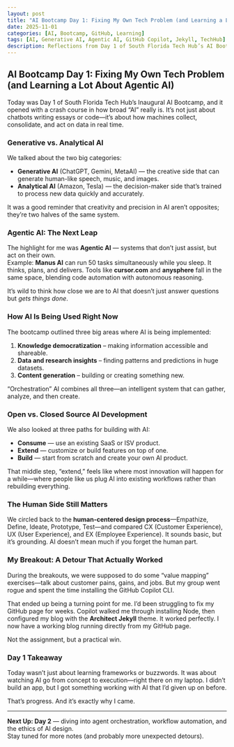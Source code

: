 ```yaml
---
layout: post
title: "AI Bootcamp Day 1: Fixing My Own Tech Problem (and Learning a Lot About Agentic AI)"
date: 2025-11-01
categories: [AI, Bootcamp, GitHub, Learning]
tags: [AI, Generative AI, Agentic AI, GitHub Copilot, Jekyll, TechHub]
description: Reflections from Day 1 of South Florida Tech Hub’s AI Bootcamp — where I learned about Agentic AI, and finally got my GitHub blog working.
---
```


## AI Bootcamp Day 1: Fixing My Own Tech Problem (and Learning a Lot About Agentic AI)

Today was Day 1 of South Florida Tech Hub’s Inaugural AI Bootcamp, and it opened with a crash course in how broad “AI” really is. It’s not just about chatbots writing essays or code—it’s about how machines collect, consolidate, and act on data in real time.

### Generative vs. Analytical AI
We talked about the two big categories:  
- **Generative AI** (ChatGPT, Gemini, MetaAI) — the creative side that can generate human-like speech, music, and images.  
- **Analytical AI** (Amazon, Tesla) — the decision-maker side that’s trained to process new data quickly and accurately.

It was a good reminder that creativity and precision in AI aren’t opposites; they’re two halves of the same system.

### Agentic AI: The Next Leap
The highlight for me was **Agentic AI** — systems that don’t just assist, but act on their own.  
Example: **Manus AI** can run 50 tasks simultaneously while you sleep. It thinks, plans, and delivers. Tools like **cursor.com** and **anysphere** fall in the same space, blending code automation with autonomous reasoning.  

It’s wild to think how close we are to AI that doesn’t just answer questions but *gets things done*.

### How AI Is Being Used Right Now
The bootcamp outlined three big areas where AI is being implemented:
1. **Knowledge democratization** – making information accessible and shareable.  
2. **Data and research insights** – finding patterns and predictions in huge datasets.  
3. **Content generation** – building or creating something new.  

“Orchestration” AI combines all three—an intelligent system that can gather, analyze, and then create.

### Open vs. Closed Source AI Development
We also looked at three paths for building with AI:
- **Consume** — use an existing SaaS or ISV product.  
- **Extend** — customize or build features on top of one.  
- **Build** — start from scratch and create your own AI product.  

That middle step, “extend,” feels like where most innovation will happen for a while—where people like us plug AI into existing workflows rather than rebuilding everything.

### The Human Side Still Matters
We circled back to the **human-centered design process**—Empathize, Define, Ideate, Prototype, Test—and compared CX (Customer Experience), UX (User Experience), and EX (Employee Experience). It sounds basic, but it’s grounding. AI doesn’t mean much if you forget the human part.

### My Breakout: A Detour That Actually Worked
During the breakouts, we were supposed to do some “value mapping” exercises—talk about customer pains, gains, and jobs. But my group went rogue and spent the time installing the GitHub Copilot CLI.

That ended up being a turning point for me. I’d been struggling to fix my GitHub page for weeks. Copilot walked me through installing Node, then configured my blog with the **Architect Jekyll** theme. It worked perfectly. I now have a working blog running directly from my GitHub page.  

Not the assignment, but a practical win.

### Day 1 Takeaway
Today wasn’t just about learning frameworks or buzzwords. It was about watching AI go from concept to execution—right there on my laptop. I didn’t build an app, but I got something working with AI that I’d given up on before.  

That’s progress. And it’s exactly why I came.

---

**Next Up: Day 2** — diving into agent orchestration, workflow automation, and the ethics of AI design.  
Stay tuned for more notes (and probably more unexpected detours).
